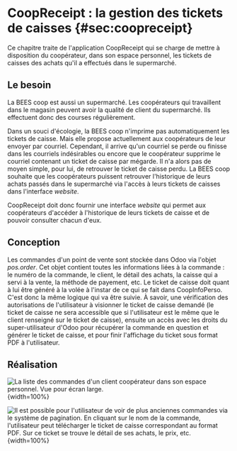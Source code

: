 # CoopReceipt : la gestion des tickets de caisses {#sec:coopreceipt}

Ce chapitre traite de l'application CoopReceipt qui se charge de mettre
à disposition du coopérateur, dans son espace personnel, les tickets de
caisses des achats qu'il a effectués dans le supermarché.


## Le besoin

La BEES coop est aussi un supermarché. Les coopérateurs qui travaillent
dans le magasin peuvent avoir la qualité de client du supermarché. Ils
effectuent donc des courses régulièrement.

Dans un souci d'écologie, la BEES coop n'imprime pas automatiquement
les tickets de caisse. Mais elle propose actuellement aux coopérateurs
de leur envoyer par courriel. Cependant, il arrive qu'un courriel se
perde ou finisse dans les courriels indésirables ou encore que le
coopérateur supprime le courriel contenant un ticket de caisse par
mégarde. Il n'a alors pas de moyen simple, pour lui, de retrouver le
ticket de caisse perdu. La BEES coop souhaite que les coopérateurs
puissent retrouver l'historique de leurs achats passés dans le
supermarché via l'accès à leurs tickets de caisses dans l'interface
*website*.

CoopReceipt doit donc fournir une interface *website* qui permet aux
coopérateurs d'accéder à l'historique de leurs tickets de caisse et de
pouvoir consulter chacun d'eux.


## Conception

Les commandes d'un point de vente sont stockée dans Odoo via l'objet
*pos.order*. Cet objet contient toutes les informations liées à la
commande : le numéro de la commande, le client, le détail des achats,
la caisse qui a servi à la vente, la méthode de payement, etc. Le ticket
de caisse doit quant à lui être généré à la volée à l'instar de ce qui
se fait dans CoopInfoPerso. C'est donc la même logique qui va être
suivie. À savoir, une vérification des autorisations de l'utilisateur à
visionner le ticket de caisse demandé (le ticket de caisse ne sera
accessible que si l'utilisateur est le même que le client renseigné sur
le ticket de caisse), ensuite un accès avec les droits du
super-utilisateur d'Odoo pour récupérer la commande en question et
générer le ticket de caisse, et pour finir l'affichage du ticket sous
format PDF à l'utilisateur.


## Réalisation

![La liste des commandes d'un client coopérateur dans son espace
personnel. Vue pour écran large.](images/pos_main_wide.png){width=100%}

![Il est possible pour l'utilisateur de voir de plus anciennes commandes
via le système de pagination. En cliquant sur le nom de la commande,
l'utilisateur peut télécharger le ticket de caisse correspondant au
format PDF. Sur ce ticket se trouve le détail de ses achats, le
prix, etc.](images/pos_order_list.png){width=100%}
